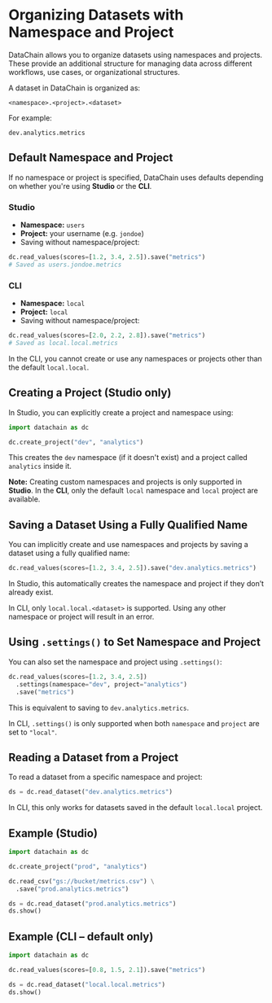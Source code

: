 # Organizing Datasets with Namespace and Project

DataChain allows you to organize datasets using namespaces and projects. These provide an additional structure for managing data across different workflows, use cases, or organizational structures.

A dataset in DataChain is organized as:

```
<namespace>.<project>.<dataset>
```

For example:

```
dev.analytics.metrics
```

## Default Namespace and Project

If no namespace or project is specified, DataChain uses defaults depending on whether you're using **Studio** or the **CLI**.

### Studio

- **Namespace:** `users`
- **Project:** your username (e.g. `jondoe`)
- Saving without namespace/project:

```python
dc.read_values(scores=[1.2, 3.4, 2.5]).save("metrics")
# Saved as users.jondoe.metrics
```

### CLI

- **Namespace:** `local`
- **Project:** `local`
- Saving without namespace/project:

```python
dc.read_values(scores=[2.0, 2.2, 2.8]).save("metrics")
# Saved as local.local.metrics
```

In the CLI, you cannot create or use any namespaces or projects other than the default `local.local`.

## Creating a Project (Studio only)

In Studio, you can explicitly create a project and namespace using:

```python
import datachain as dc

dc.create_project("dev", "analytics")
```

This creates the `dev` namespace (if it doesn't exist) and a project called `analytics` inside it.

**Note:** Creating custom namespaces and projects is only supported in **Studio**. In the **CLI**, only the default `local` namespace and `local` project are available.

## Saving a Dataset Using a Fully Qualified Name

You can implicitly create and use namespaces and projects by saving a dataset using a fully qualified name:

```python
dc.read_values(scores=[1.2, 3.4, 2.5]).save("dev.analytics.metrics")
```

In Studio, this automatically creates the namespace and project if they don’t already exist.

In CLI, only `local.local.<dataset>` is supported. Using any other namespace or project will result in an error.

## Using `.settings()` to Set Namespace and Project

You can also set the namespace and project using `.settings()`:

```python
dc.read_values(scores=[1.2, 3.4, 2.5])
  .settings(namespace="dev", project="analytics")
  .save("metrics")
```

This is equivalent to saving to `dev.analytics.metrics`.

In CLI, `.settings()` is only supported when both `namespace` and `project` are set to `"local"`.

## Reading a Dataset from a Project

To read a dataset from a specific namespace and project:

```python
ds = dc.read_dataset("dev.analytics.metrics")
```

In CLI, this only works for datasets saved in the default `local.local` project.


## Example (Studio)

```python
import datachain as dc

dc.create_project("prod", "analytics")

dc.read_csv("gs://bucket/metrics.csv") \
  .save("prod.analytics.metrics")

ds = dc.read_dataset("prod.analytics.metrics")
ds.show()
```

## Example (CLI – default only)

```python
import datachain as dc

dc.read_values(scores=[0.8, 1.5, 2.1]).save("metrics")

ds = dc.read_dataset("local.local.metrics")
ds.show()
```
